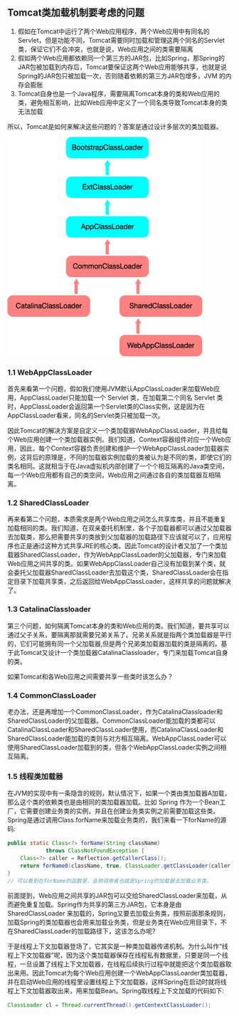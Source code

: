 ## Tomcat类加载机制要考虑的问题
1. 假如在Tomcat中运行了两个Web应用程序，两个Web应用中有同名的 Servlet，但是功能不同，Tomcat需要同时加载和管理这两个同名的Servlet 类，保证它们不会冲突，也就是说，Web应用之间的类需要隔离
2. 假如两个Web应用都依赖同一个第三方的JAR包，比如Spring，那Spring的JAR包被加载到内存后，Tomcat要保证这两个Web应用能够共享，也就是说Spring的JAR包只被加载一次，否则随着依赖的第三方JAR包增多，JVM 的内存会膨胀
3. Tomcat自身也是一个Java程序，需要隔离Tomcat本身的类和Web应用的类，避免相互影响，比如Web应用中定义了一个同名类导致Tomcat本身的类无法加载


所以，Tomcat是如何来解决这些问题的？答案是通过设计多层次的类加载器。

![img](../图片/15597971411e99712caa40adf2ca18fc.png)



### 1.1 WebAppClassLoader
首先来看第一个问题，假如我们使用JVM默认AppClassLoader来加载Web应用，AppClassLoader只能加载一个 Servlet 类，在加载第二个同名 Servlet 类时，AppClassLoader会返回第一个Servlet类的Class实例，这是因为在 AppClassLoader看来，同名的Servlet类只被加载一次。

因此Tomcat的解决方案是自定义一个类加载器WebAppClassLoader，并且给每个Web应用创建一个类加载器实例。我们知道，Context容器组件对应一个Web应用，因此，每个Context容器负责创建和维护一个WebAppClassLoader加载器实例，这背后的原理是，不同的加载器实例加载的类被认为是不同的类，即使它们的类名相同。这就相当于在Java虚拟机内部创建了一个个相互隔离的Java类空间，每一个Web应用都有自己的类空间，Web应用之间通过各自的类加载器互相隔离。

### 1.2 SharedClassLoader
再来看第二个问题，本质需求是两个Web应用之间怎么共享库类，并且不能重复加载相同的类。我们知道，在双亲委托机制里，各个子加载器都可以通过父加载器去加载类，那么把需要共享的类放到父加载器的加载路径下应该就可以了，应用程序也正是通过这种方式共享JRE的核心类。因此Tomcat的设计者又加了一个类加载器SharedClassLoader，作为WebAppClassLoader的父加载器，专门来加载Web应用之间共享的类。如果WebAppClassLoader自己没有加载到某个类，就会委托父加载器SharedClassLoader去加载这个类，SharedClassLoader会在指定目录下加载共享类，之后返回给WebAppClassLoader，这样共享的问题就解决了。

### 1.3 CatalinaClassloader
第三个问题，如何隔离Tomcat本身的类和Web应用的类。我们知道，要共享可以通过父子关系，要隔离那就需要兄弟关系了。兄弟关系就是指两个类加载器是平行的，它们可能拥有同一个父加载器,但是两个兄弟类加载器加载的类是隔离的。基于此Tomcat又设计一个类加载器CatalinaClassloader，专门来加载Tomcat自身的类。

如果Tomcat和各Web应用之间需要共享一些类时该怎么办？

### 1.4 CommonClassLoader
老办法，还是再增加一个CommonClassLoader，作为CatalinaClassloader和SharedClassLoader的父加载器。CommonClassLoader能加载的类都可以CatalinaClassLoader和SharedClassLoader使用，而CatalinaClassLoader和 SharedClassLoader能加载的类则与对方相互隔离。WebAppClassLoader可以使用SharedClassLoader加载到的类，但各个WebAppClassLoader实例之间相互隔离。



### 1.5 线程类加载器
在JVM的实现中有一条隐含的规则，默认情况下，如果一个类由类加载器A加载，那么这个类的依赖类也是由相同的类加载器加载。比如 Spring 作为一个Bean工厂，它需要创建业务类的实例，并且在创建业务类实例之前需要加载这些类。Spring是通过调用Class.forName来加载业务类的，我们来看一下forName的源码:

```java
public static Class<?> forName(String className)
            throws ClassNotFoundException {
    Class<?> caller = Reflection.getCallerClass();
    return forName0(className, true, ClassLoader.getClassLoader(caller), caller);
}
// 可以看到在forName的函数里，会用调用者也就是Spring的加载器去加载业务类。
```



前面提到，Web应用之间共享的JAR包可以交给SharedClassLoader来加载，从而避免重复加载。Spring作为共享的第三方JAR包，它本身是由SharedClassLoader 来加载的，Spring又要去加载业务类，按照前面那条规则，加载Spring的类加载器也会用来加载业务类，但是业务类在Web应用目录下，不在SharedClassLoader的加载路径下，这该怎么办呢?

于是线程上下文加载器登场了，它其实是一种类加载器传递机制。为什么叫作“线程上下文加载器”呢，因为这个类加载器保存在线程私有数据里，只要是同一个线程，一旦设置了线程上下文加载器，在线程后续执行过程中就能把这个类加载器取出来用。因此Tomcat为每个Web应用创建一个WebAppClassLoarder类加载器，并在启动Web应用的线程里设置线程上下文加载器，这样Spring在启动时就将线程上下文加载器取出来，用来加载Bean。Spring取线程上下文加载的代码如下:

```java
ClassLoader cl = Thread.currentThread().getContextClassLoader();
```

